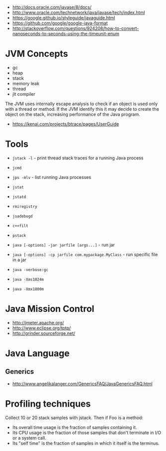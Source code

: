 - http://docs.oracle.com/javase/8/docs/
- http://www.oracle.com/technetwork/java/javase/tech/index.html
- https://google.github.io/styleguide/javaguide.html
- https://github.com/google/google-java-format
- http://stackoverflow.com/questions/924208/how-to-convert-nanoseconds-to-seconds-using-the-timeunit-enum

# JVM Concepts
- gc
- heap
- stack
- memory leak
- thread
- jit compiler


The JVM uses internally escape analysis to check if an object is used only with a thread or method. If the JVM identify this it may decide to create the object on the stack, increasing performance of the Java program.


- https://kenai.com/projects/btrace/pages/UserGuide

# Tools
- `jstack -l` - print thread stack traces for a running Java process
- `jcmd`
- `jps -mlv` - list running Java processes
- `jstat`
- `jstatd`
- `rmiregistry`
- `jsadebugd`
- `c++filt`
- `pstack`

- `java [-options] -jar jarfile [args...]` - run jar
- `java [-options] -cp jarfile com.mypackage.MyClass` - run specific file in a jar
- `java -verbose:gc`
- `java -Xms1024m`
- `java -Xmx1800m`

# Java Mission Control

- http://jmeter.apache.org/
- http://www.eclipse.org/tptp/
- http://grinder.sourceforge.net/

# Java Language
## Generics
- http://www.angelikalanger.com/GenericsFAQ/JavaGenericsFAQ.html

# Profiling techniques

Collect 10 or 20 stack samples with jstack. Then if Foo is a method:
- Its overall time usage is the fraction of samples containing it.
- Its CPU usage is the fraction of those samples that don't terminate in I/O or a system call.
- Its "self time" is the fraction of samples in which it itself is the terminus.
